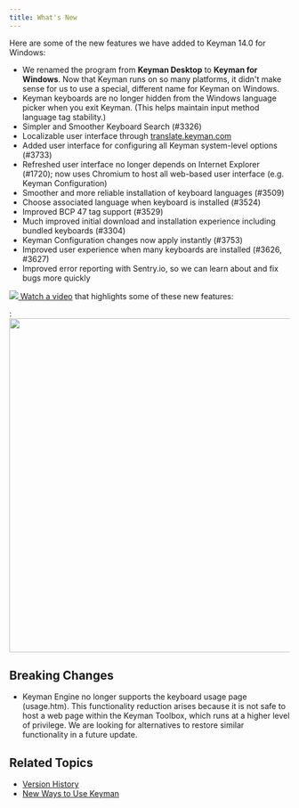 ```yaml
---
title: What's New
---
```


Here are some of the new features we have added to Keyman 14.0 for Windows:

-   We renamed the program from **Keyman Desktop** to **Keyman for Windows**.
    Now that Keyman runs on so many platforms, it didn't make sense for
    us to use a special, different name for Keyman on Windows.
-   Keyman keyboards are no longer hidden from the Windows language
    picker when you exit Keyman. (This helps maintain input method language
    tag stability.)
-   Simpler and Smoother Keyboard Search (\#3326)
-   Localizable user interface through
    [translate.keyman.com](https://translate.keyman.com)
-   Added user interface for configuring all Keyman system-level options
    (\#3733)
-   Refreshed user interface no longer depends on Internet Explorer
    (\#1720); now uses Chromium to host all web-based user interface
    (e.g. Keyman Configuration)
-   Smoother and more reliable installation of keyboard languages
    (\#3509)
-   Choose associated language when keyboard is installed (\#3524)
-   Improved BCP 47 tag support (\#3529)
-   Much improved initial download and installation experience including
    bundled keyboards (\#3304)
-   Keyman Configuration changes now apply instantly (\#3753)
-   Improved user experience when many keyboards are installed (\#3626,
    \#3627)
-   Improved error reporting with Sentry.io, so we can learn about
    and fix bugs more quickly

[![](../desktop_images/video.png) Watch a video](https://youtu.be/bu7pBcrS0u8)
that highlights some of these new features:

:<img class="video-thumbnail" data-video="https://www.youtube.com/embed/bu7pBcrS0u8" src="https://img.youtube.com/vi/bu7pBcrS0u8/maxresdefault.jpg" width="600px">

## Breaking Changes
-   Keyman Engine no longer supports the keyboard usage page
    (usage.htm). This functionality reduction arises because it is
    not safe to host a web page within the Keyman Toolbox, which runs
    at a higher level of privilege. We are looking for alternatives
    to restore similar functionality in a future update.

## Related Topics

-   [Version History](history)
-   [New Ways to Use Keyman](../basic/new-ways-to-use-keyman)
